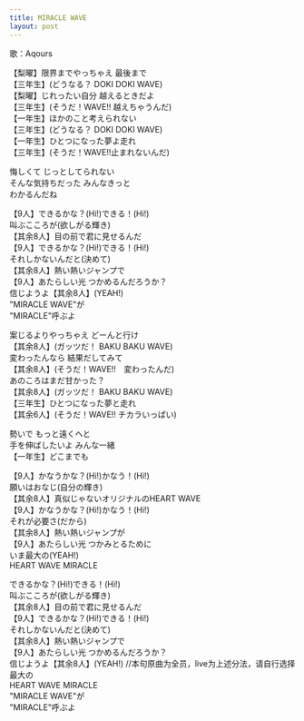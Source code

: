```yaml
---
title: MIRACLE WAVE
layout: post
---
```

歌：Aqours

<p>【<a class="riko">梨</a><a class="you">曜</a>】限界までやっちゃえ 最後まで<br />
【三年生】(どうなる？ DOKI DOKI WAVE)<br />
【<a class="riko">梨</a><a class="you">曜</a>】じれったい自分 越えるときだよ<br />
【三年生】(そうだ！WAVE!! 越えちゃうんだ)<br />
【一年生】ほかのこと考えられない<br />
【三年生】(どうなる？ DOKI DOKI WAVE)<br />
【一年生】ひとつになった夢よ走れ<br />
【三年生】(そうだ！WAVE!!止まれないんだ)</p>

<p><a class="chika">悔しくて じっとしてられない<br />
そんな気持ちだった みんなきっと<br />
わかるんだね</a></p>

<p>【9人】できるかな？(Hi!)できる！(Hi!)<br />
叫ぶこころが<a class="chika">(欲しがる輝き)</a><br />
【其余8人】目の前で君に見せるんだ<br />
【9人】できるかな？(Hi!)できる！(Hi!)<br />
それしかないんだと<a class="chika">(決めて)</a><br />
【其余8人】熱い熱いジャンプで<br />
【9人】あたらしい光 つかめるんだろうか？<br />
<a class="chika">信じようよ</a>【其余8人】(YEAH!)<br />
<a class="chika">"MIRACLE WAVE"が</a><br />
"MIRACLE"呼ぶよ﻿</p>

<p><a class="mari">案じるよりやっちゃえ どーんと行け</a><br />
【其余8人】(ガッツだ！ BAKU BAKU WAVE)<br />
<a class="dia">変わったんなら 結果だしてみて</a><br />
【其余8人】(そうだ！WAVE!!　変わったんだ)<br />
<a class="kanan">あのころはまだ甘かった？</a><br />
【其余8人】(ガッツだ！ BAKU BAKU WAVE)<br />
【三年生】ひとつになった夢と走れ<br />
【其余6人】(そうだ！WAVE!! チカラいっぱい)</p>

<p><a class="ruby">勢いで もっと遠くへと</a><br />
<a class="yoshiko">手を伸ばしたいよ</a> <a class="hanamaru">みんな一緒</a><br />
【一年生】どこまでも</p>

<p>【9人】かなうかな？(Hi!)かなう！(Hi!)<br />
願いはおなじ<a class="riko">(自分の輝き)</a><br />
【其余8人】真似じゃないオリジナルのHEART WAVE<br />
【9人】かなうかな？(Hi!)かなう！(Hi!)<br />
それが必要さ<a class="riko">(だから)</a><br />
【其余8人】熱い熱いジャンプが<br />
【9人】あたらしい光 つかみとるために<br />
<a class="riko">いま最大の(YEAH!)</a><br />
<a class="riko">HEART WAVE MIRACLE</a></p>

<p>できるかな？(Hi!)できる！(Hi!)<br />
叫ぶこころが<a class="you">(欲しがる輝き)</a><br />
【其余8人】目の前で君に見せるんだ<br />
【9人】できるかな？(Hi!)できる！(Hi!)<br />
それしかないんだと<a class="you">(決めて)</a><br />
【其余8人】熱い熱いジャンプで<br />
【9人】あたらしい光 つかめるんだろうか？<br />
<a class="you">信じようよ</a>【其余8人】(YEAH!) <a class="notation">//本句原曲为全员，live为上述分法，请自行选择</a><br />
<a class="you">最大の</a><br />
HEART WAVE MIRACLE<br />
"MIRACLE WAVE"が<br />
"MIRACLE"呼ぶよ</p>